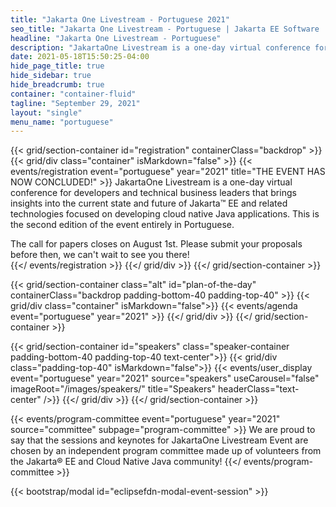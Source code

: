```yaml
---
title: "Jakarta One Livestream - Portuguese 2021"
seo_title: "Jakarta One Livestream - Portuguese | Jakarta EE Software | Cloud Native"
headline: "Jakarta One Livestream - Portuguese"
description: "JakartaOne Livestream is a one-day virtual conference for developers and technical business leaders that brings insights into the current state and future of Jakarta™ EE and related technologies focused on developing cloud native Java applications. This is the second edition of the event entirely in Portuguese"
date: 2021-05-18T15:50:25-04:00
hide_page_title: true
hide_sidebar: true
hide_breadcrumb: true
container: "container-fluid"
tagline: "September 29, 2021"
layout: "single"
menu_name: "portuguese"
---
```


{{< grid/section-container id="registration" containerClass="backdrop" >}}
  {{< grid/div class="container" isMarkdown="false" >}}
    {{< events/registration event="portuguese" year="2021" title="THE EVENT HAS NOW CONCLUDED!" >}}
JakartaOne Livestream is a one-day virtual conference for developers and technical business leaders that brings insights into the current state and future of Jakarta™ EE and related technologies focused on developing cloud native Java applications. This is the second edition of the event entirely in Portuguese.

The call for papers closes on August 1st. Please submit your proposals before then, we can't wait to see you there!  
    {{</ events/registration >}}
  {{</ grid/div >}}
{{</ grid/section-container >}}

<!-- Add agenda using legacy CSS -->
{{< grid/section-container class="alt" id="plan-of-the-day" containerClass="backdrop padding-bottom-40 padding-top-40" >}}
  {{< grid/div class="container" isMarkdown="false">}}
    {{< events/agenda event="portuguese" year="2021" >}}
  {{</ grid/div >}}
{{</ grid/section-container >}}

<!-- Add user carousel for speaker -->
{{< grid/section-container id="speakers" class="speaker-container padding-bottom-40 padding-top-40 text-center">}}
  {{< grid/div class="padding-top-40" isMarkdown="false">}}
    {{< events/user_display event="portuguese" year="2021" source="speakers" useCarousel="false" imageRoot="/images/speakers/" title="Speakers" headerClass="text-center" />}}
  {{</ grid/div >}}
{{</ grid/section-container >}}

<!-- Add user carousel for committee -->
{{< events/program-committee event="portuguese" year="2021"  source="committee" subpage="program-committee" >}}
We are proud to say that the sessions and keynotes for JakartaOne Livestream Event are chosen by an independent program committee made up of volunteers from the Jakarta&reg; EE and Cloud Native Java community!
{{</ events/program-committee >}}
<!-- Add modal for use w/ agenda -->
{{< bootstrap/modal id="eclipsefdn-modal-event-session" >}}